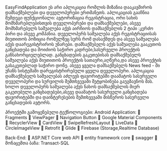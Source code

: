 EasyFindApplication ეს არი აპლიკაცია რომლის მიზანია დააკავშიროს დამსაქმებლები და დეველოპერები ერთმანეთს. აპლიკაციას გააჩნია შემდეგი ფუნქციონალი:
ავტორიზაცია რეგისტრაცია, ორი სახის მომხმარებლებისთვის დეველოპერები და დამსაქმებლები, ასევე მომხმარებელს საშუალება აქვს აირჩიოს დამსაქმებლის 2 ტიპი
:კერძო პირი და ასევე კომპანია. დეველოპერს საშუალება აქვს რეგისტრაციისას მიუთითოს პოზიცია რომელზეც სურს რომ დასაქმდეს და ასევე საშუალება აქვს დაარეგისტრიროს უნარები.
დამსაქმებელს აქვს საშუალება გააკეთოს განცხადება და მოიძიოს საჭირო კადრები,სასურველი პროექტის განსახორციელებლად. განცხადების გაკეთებისას დამსაქმებელს საშუალება აქვს
მიუთითოს პროექტის სათაური,აღწერა,და ასევე პროექტის გასაკეთებლად საჭირო დონე. ასევე ყველა დამსაქმებელს News feed - ში უჩანს სისტემაში დარეგისტრირებული ყველა დეველოპერი.
აპლიკაცია დამსაქმებელს საშუალებას აძლევს ფავორიტებში დაამატოს სასურველი დეველოპერი და სურვილის შემთხვევაში შეტყობინება გაუგზავნოს მას. ხოლო დეველოპერს საშუალება აქვს ნახოს
დამსაქმებლის მიერ გაკეთებული განცხადებები,ასევე დაამატოს სასურველი განცხადება ფავორიტებში და დაინტერესების შემთხვევაში მისწეროს სასურველი განცხადების ავტორს.

პროექტში გამოყენებული ტექნოლოგიები: Android Application:  Fragments  ViewPager  Navigation Button  Google Material Components  RecyclerView  CardView  SwipeRefreshLayout  LiveData  CircleImageView  Retrofit  Glide  Firebase (Storage,Realtime Database)

Back-End:  ASP.NET Core web API  entity framework core  swagger  მონაცემთა ბაზა: Transact-SQL
